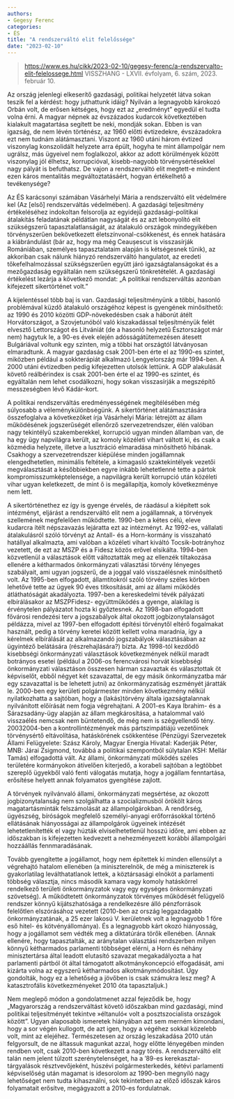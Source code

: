 ```yaml
---
authors:
- Gegesy Ferenc
categories:
- ÉS
title: "A rendszerváltó elit felelőssége"
date: "2023-02-10"
---
```


> https://www.es.hu/cikk/2023-02-10/gegesy-ferenc/a-rendszervalto-elit-felelossege.html
> VISSZHANG - LXVII. évfolyam, 6. szám, 2023. február 10.

Az ország jelenlegi elkeserítő gazdasági, politikai helyzetét látva sokan teszik fel a kérdést: hogy juthattunk idáig? Nyilván a legnagyobb károkozó Orbán volt, de erősen kétséges, hogy ezt az „eredményt” egyedül el tudta volna érni. A magyar népnek az évszázados kudarcok következtében kialakult magatartása segített be neki, mondják sokan. Ebben is van igazság, de nem lévén történész, az 1960 előtti évtizedekre, évszázadokra ezt nem tudnám alátámasztani. Viszont az 1960 utáni három évtized viszonylag konszolidált helyzete arra épült, hogyha te mint állampolgár nem ugrálsz, más ügyeivel nem foglalkozol, akkor az adott körülmények között viszonylag jól élhetsz, korrupcióval, kisebb-nagyobb törvénysértésekkel nagy pályát is befuthatsz. De vajon a rendszerváltó elit megtett-e mindent ezen káros mentalitás megváltoztatásáért, hogyan értékelhető a tevékenysége?

Az ÉS karácsonyi számában Vásárhelyi Mária a rendszerváltó elit védelmére kel (Az [első] rendszerváltás védelmében). A gazdasági teljesítmény értékeléséhez indokoltan felsorolja az egyidejű gazdasági-politikai átalakítás feladatának példátlan nagyságát és az azt lebonyolító elit szükségszerű tapasztalatlanságát, az átalakuló országok mindegyikében törvényszerűen bekövetkezett életszínvonal-csökkenést, és ennek hatására a kiábrándulást (bár az, hogy ma még Ceaușescut is visszasírják Romániában, személyes tapasztalataim alapján is kétségesnek tűnik), az akkoriban csak nálunk hiányzó rendszerváltó hangulatot, az eredeti tőkefelhalmozással szükségszerűen együtt járó igazságtalanságokat és a mezőgazdaság egyáltalán nem szükségszerű tönkretételét. A gazdasági értékelést lezárja a következő mondat: „A politikai rendszerváltás azonban kifejezett sikertörténet volt.”

A kijelentéssel több baj is van. Gazdasági teljesítményünk a többi, hasonló problémával küzdő átalakuló országéhoz képest is gyengének minősíthető: az 1990 és 2010 közötti GDP-növekedésben csak a háborút átélt Horvátországot, a Szovjetunóból való kiszakadással teljesítményük felét elvesztő Lettországot és Litvániát (de a hasonló helyzetű Észtországot már nem) hagytuk le, a 90-es évek elején adósságátütemezésen átesett Bulgáriával voltunk egy szinten, míg a többi hat országtól látványosan elmaradtunk. A magyar gazdaság csak 2001-ben érte el az 1990-es szintet, miközben például a sokkterápiát alkalmazó Lengyelország már 1994-ben. A 2000 utáni évtizedben pedig kifejezetten utolsók lettünk. A GDP alakulását követő reálbérindex is csak 2001-ben érte el az 1990-es szintet, és egyáltalán nem lehet csodálkozni, hogy sokan visszasírják a megszépítő messzeségben lévő Kádár-kort.

A politikai rendszerváltás eredményességének megítélésében még súlyosabb a véleménykülönbségünk. A sikertörténet alátámasztására összefoglalva a következőket írja Vásárhelyi Mária: létrejött az állam működésének jogszerűségét ellenőrző szervezetrendszer, élén valóban nagy tekintélyű szakemberekkel, korrupció ugyan minden államban van, de ha egy ügy napvilágra került, az komoly közéleti vihart váltott ki, és csak a közmédia helyzete, illetve a lusztráció elmaradása minősíthető hibának. Csakhogy a szervezetrendszer kiépülése minden jogállamnak elengedhetetlen, minimális feltétele, a kimagasló szaktekintélyek vezetői megválasztását a későbbiekben egyre inkább lehetetlenné tette a pártok kompromisszumképtelensége, a napvilágra került korrupció után közéleti vihar ugyan keletkezett, de mint ő is megállapítja, komoly következménye nem lett.

A sikertörténethez ez így is gyenge érvelés, de ráadásul a kiépített sok intézményt, eljárást a rendszerváltó elit nem a jogállamnak, a törvények szellemének megfelelően működtette. 1990-ben a kétes célú, eleve kudarcra ítélt népszavazás lejáratta ezt az intézményt. Az 1992-es, vállalati átalakulásról szóló törvényt az Antall- és a Horn-kormány is visszaható hatállyal alkalmazta, ami valóban a közéleti vihart kiváltó Tocsik-botrányhoz vezetett, de ezt az MSZP és a Fidesz közös erővel elsikálta. 1994-ben közvetlenül a választások előtt változtatták meg  az ellenzék tiltakozása ellenére  a kétharmados önkormányzati választási törvény lényeges szabályait, ami ugyan jogszerű, de a joggal való visszaélésnek minősíthető volt. Az 1995-ben elfogadott, államtitokról szóló törvény széles körben lehetővé tette az ügyek 90 éves titkosítását, ami az állami működés átláthatóságát akadályozta. 1997-ben a kereskedelmi tévék pályázati elbírálásakor az MSZPFi­desz- együtt­működés a gyenge, alakilag is érvénytelen pályázatot hozta ki győztesnek. Az 1998-ban elfogadott fővárosi rendezési terv a jogszabályok által okozott jogbizonytalanságot példázza, mivel az 1997-ben elfogadott építési törvénytől eltérő fogalmakat használt, pedig a törvény keretei között kellett volna maradnia, így a kérelmek elbírálását az alkalmazandó jogszabályok választásában az ügyintéző belátására (részrehajlására?) bízta. Az 1998-tól kezdődő kisebbségi önkormányzati választások következmények nélkül maradt botrányos esetei (például a 2006-os ferencvárosi horvát kisebbségi önkormányzati választáson összesen hárman szavaztak és választottak öt képviselőt, ebből négyet két szavazattal, de egy másik önkormányzatba már egy szavazattal is be lehetett jutni) az önkormányzatiság eszményét járatták le. 2000-ben egy kerületi polgármester minden következmény nélkül nyilatkozhatta a sajtóban, hogy a (lakás)törvény általa igazságtalannak nyilvánított előírását nem fogja végrehajtani. A 2001-es Kaya Ibrahim- és a Sárazsadány-ügy alapján az állam megkárosítása, a hatalommal való visszaélés nemcsak nem büntetendő, de még nem is szégyellendő tény. 20032004-ben a kontrollintézmények más pártszimpátiájú vezetőinek törvénysértő eltávolítása, hatáskörének csökkentése (Pénzügyi Szervezetek Állami Felügyelete: Szász Károly, Magyar Energia Hivatal: Kaderják Péter, MNB: Járai Zsigmond, továbbá a politikai szempontból súlytalan KSH: Mellár Tamás) elfogadottá vált. Az állami, önkormányzati működés széles területére kormányokon átívelően kiterjedő, a korabeli sajtóban a legtöbbet szereplő ügyekből való fenti válogatás mutatja, hogy a jogállam fenntartása, erősítése helyett annak folyamatos gyengítése zajlott.

A törvények nyilvánvaló állami, önkormányzati megsértése, az okozott jogbizonytalanság nem szolgálhatta a szocializmusból örökölt káros magatartásminták felszámolását az állampolgárokban. A rendőrség, ügyészség, bíróságok megfelelő személyi-anyagi erőforrásokkal történő ellátásának hiányosságai az állampolgárok ügyeinek intézését lehetetlenítették el vagy húzták elviselhetetlenül hosszú időre, ami ebben az időszakban is kifejezetten kedvezett a nehezményezett korábbi állampolgári hozzáállás fennmaradásának.

Tovább gyengítette a jogállamot, hogy nem építettek ki minden ellensúlyt a végrehajtó hatalom ellenében (a miniszterelnök, de még a miniszterek is gyakorlatilag leválthatatlanok lettek, a köztársasági elnököt a parlamenti többség választja, nincs második kamara vagy komoly hatáskörrel rendelkező területi önkormányzatok vagy egy egységes önkormányzati szövetség).  A működtetett önkormányzatok törvényes működését felügyelő rendszer könnyű kijátszhatósága a rendelkezésre álló pénzforrások felelőtlen elszórásához vezetett (2010-ben az ország leggazdagabb önkormányzatának, a 25 ezer lakosú V. kerületnek volt a legnagyobb 1 főre eső hitel- és kötvényállománya). És a legnagyobb kárt okozó hiányosság, hogy a jogállamot sem védték meg a diktatúrára törők ellenében. (Annak ellenére, hogy tapasztalták, az aránytalan választási rendszerben milyen könnyű kétharmados parlamenti többséget elérni, a Horn és néhány minisztertársa által leadott elutasító szavazat megakadályozta a hat parlamenti pártból öt által támogatott alkotmánykoncepció elfogadását, ami kizárta volna az egyszerű kétharmados alkotmánymódosítást. Úgy gondolták, hogy ez a lehetőség a jövőben is csak számukra lesz meg? A katasztrofális következményeket 2010 óta tapasztaljuk.)

Nem meglepő módon a gondolatmenet azzal fejeződik be, hogy „Magyarország a rendszerváltást követő időszakban mind gazdasági, mind politikai teljesítményét tekintve »éltanuló« volt a posztszocialista országok között”. Ugyan alaposabb ismeretek hiányában azt sem merném kimondani, hogy a sor végén kullogott, de azt igen, hogy a végéhez sokkal közelebb volt, mint az elejéhez. Természetesen az ország leszakadása 2010 után felgyorsult, de ne áltassuk magunkat azzal, hogy előtte lényegében minden rendben volt, csak 2010-ben következett a nagy törés. A rendszerváltó elit  talán nem jelent túlzott szerénytelenséget, ha a ’89-es kerekasztal-tárgyalások résztvevőjeként, húszévi polgármesterkedés, kétévi parlamenti képviselőség után magamat is idesorolom  az 1990-ben megnyíló nagy lehetőséget nem tudta kihasználni, sok tekintetben az előző időszak káros folyamatait erősítve, megágyazott a 2010-es fordulatnak.
